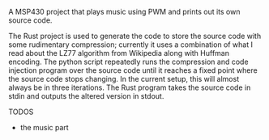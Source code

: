A MSP430 project that plays music using PWM and prints out its own source code.

The Rust project is used to generate the code to store the source code with some
rudimentary compression; currently it uses a combination of what I read about
the LZ77 algorithm from Wikipedia along with Huffman encoding. The python script
repeatedly runs the compression and code injection program over the source code
until it reaches a fixed point where the source code stops changing. In the current
setup, this will almost always be in three iterations. The Rust program
takes the source code in stdin and outputs the altered version in stdout.

TODOS
- the music part
